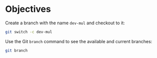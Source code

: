# Objectives

Create a branch with the name `dev-mul` and checkout to it:

```bash
git switch -c dev-mul
```

Use the Git `branch` command to see the available and current branches:

```bash
git branch
```
